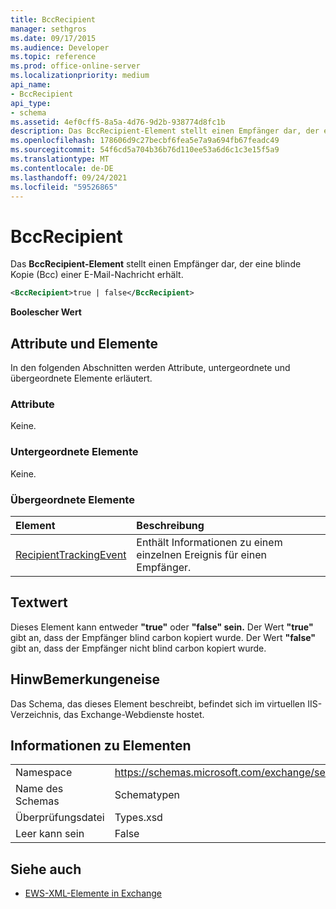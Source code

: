 ```yaml
---
title: BccRecipient
manager: sethgros
ms.date: 09/17/2015
ms.audience: Developer
ms.topic: reference
ms.prod: office-online-server
ms.localizationpriority: medium
api_name:
- BccRecipient
api_type:
- schema
ms.assetid: 4ef0cff5-8a5a-4d76-9d2b-938774d8fc1b
description: Das BccRecipient-Element stellt einen Empfänger dar, der eine blinde Kopie (Bcc) einer E-Mail-Nachricht erhält.
ms.openlocfilehash: 178606d9c27becbf6fea5e7a9a694fb67feadc49
ms.sourcegitcommit: 54f6cd5a704b36b76d110ee53a6d6c1c3e15f5a9
ms.translationtype: MT
ms.contentlocale: de-DE
ms.lasthandoff: 09/24/2021
ms.locfileid: "59526865"
---
```

# <a name="bccrecipient"></a>BccRecipient

Das **BccRecipient-Element** stellt einen Empfänger dar, der eine blinde Kopie (Bcc) einer E-Mail-Nachricht erhält. 
  
```XML
<BccRecipient>true | false</BccRecipient>
```

 **Boolescher Wert**
## <a name="attributes-and-elements"></a>Attribute und Elemente

In den folgenden Abschnitten werden Attribute, untergeordnete und übergeordnete Elemente erläutert.
  
### <a name="attributes"></a>Attribute

Keine.
  
### <a name="child-elements"></a>Untergeordnete Elemente

Keine.
  
### <a name="parent-elements"></a>Übergeordnete Elemente

|**Element**|**Beschreibung**|
|:-----|:-----|
|[RecipientTrackingEvent](recipienttrackingevent.md) <br/> |Enthält Informationen zu einem einzelnen Ereignis für einen Empfänger.  <br/> |
   
## <a name="text-value"></a>Textwert

Dieses Element kann entweder **"true"** oder **"false" sein.** Der Wert **"true"** gibt an, dass der Empfänger blind carbon kopiert wurde. Der Wert **"false"** gibt an, dass der Empfänger nicht blind carbon kopiert wurde. 
  
## <a name="remarks"></a>HinwBemerkungeneise

Das Schema, das dieses Element beschreibt, befindet sich im virtuellen IIS-Verzeichnis, das Exchange-Webdienste hostet.
  
## <a name="element-information"></a>Informationen zu Elementen

|||
|:-----|:-----|
|Namespace  <br/> |https://schemas.microsoft.com/exchange/services/2006/types  <br/> |
|Name des Schemas  <br/> |Schematypen  <br/> |
|Überprüfungsdatei  <br/> |Types.xsd  <br/> |
|Leer kann sein  <br/> |False  <br/> |
   
## <a name="see-also"></a>Siehe auch



- [EWS-XML-Elemente in Exchange](ews-xml-elements-in-exchange.md)

